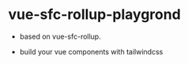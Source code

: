 # vue-sfc-rollup-playgrond
- based on vue-sfc-rollup.

- build your vue components with tailwindcss
